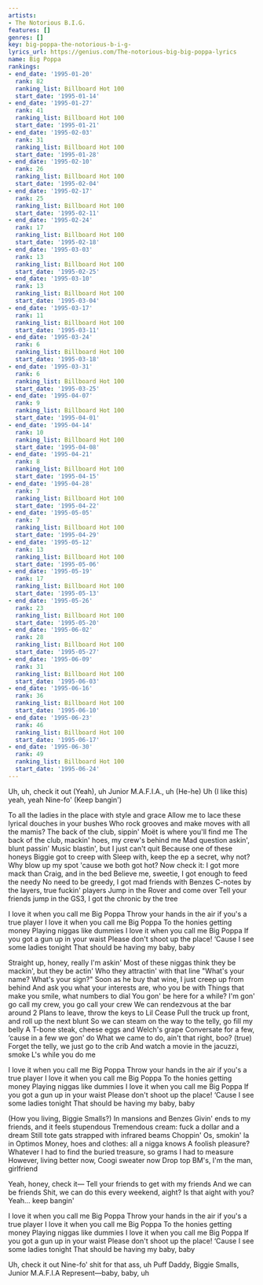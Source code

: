 ```yaml
---
artists:
- The Notorious B.I.G.
features: []
genres: []
key: big-poppa-the-notorious-b-i-g-
lyrics_url: https://genius.com/The-notorious-big-big-poppa-lyrics
name: Big Poppa
rankings:
- end_date: '1995-01-20'
  rank: 82
  ranking_list: Billboard Hot 100
  start_date: '1995-01-14'
- end_date: '1995-01-27'
  rank: 41
  ranking_list: Billboard Hot 100
  start_date: '1995-01-21'
- end_date: '1995-02-03'
  rank: 31
  ranking_list: Billboard Hot 100
  start_date: '1995-01-28'
- end_date: '1995-02-10'
  rank: 26
  ranking_list: Billboard Hot 100
  start_date: '1995-02-04'
- end_date: '1995-02-17'
  rank: 25
  ranking_list: Billboard Hot 100
  start_date: '1995-02-11'
- end_date: '1995-02-24'
  rank: 17
  ranking_list: Billboard Hot 100
  start_date: '1995-02-18'
- end_date: '1995-03-03'
  rank: 13
  ranking_list: Billboard Hot 100
  start_date: '1995-02-25'
- end_date: '1995-03-10'
  rank: 13
  ranking_list: Billboard Hot 100
  start_date: '1995-03-04'
- end_date: '1995-03-17'
  rank: 11
  ranking_list: Billboard Hot 100
  start_date: '1995-03-11'
- end_date: '1995-03-24'
  rank: 6
  ranking_list: Billboard Hot 100
  start_date: '1995-03-18'
- end_date: '1995-03-31'
  rank: 6
  ranking_list: Billboard Hot 100
  start_date: '1995-03-25'
- end_date: '1995-04-07'
  rank: 9
  ranking_list: Billboard Hot 100
  start_date: '1995-04-01'
- end_date: '1995-04-14'
  rank: 10
  ranking_list: Billboard Hot 100
  start_date: '1995-04-08'
- end_date: '1995-04-21'
  rank: 8
  ranking_list: Billboard Hot 100
  start_date: '1995-04-15'
- end_date: '1995-04-28'
  rank: 7
  ranking_list: Billboard Hot 100
  start_date: '1995-04-22'
- end_date: '1995-05-05'
  rank: 7
  ranking_list: Billboard Hot 100
  start_date: '1995-04-29'
- end_date: '1995-05-12'
  rank: 13
  ranking_list: Billboard Hot 100
  start_date: '1995-05-06'
- end_date: '1995-05-19'
  rank: 17
  ranking_list: Billboard Hot 100
  start_date: '1995-05-13'
- end_date: '1995-05-26'
  rank: 23
  ranking_list: Billboard Hot 100
  start_date: '1995-05-20'
- end_date: '1995-06-02'
  rank: 28
  ranking_list: Billboard Hot 100
  start_date: '1995-05-27'
- end_date: '1995-06-09'
  rank: 31
  ranking_list: Billboard Hot 100
  start_date: '1995-06-03'
- end_date: '1995-06-16'
  rank: 36
  ranking_list: Billboard Hot 100
  start_date: '1995-06-10'
- end_date: '1995-06-23'
  rank: 46
  ranking_list: Billboard Hot 100
  start_date: '1995-06-17'
- end_date: '1995-06-30'
  rank: 49
  ranking_list: Billboard Hot 100
  start_date: '1995-06-24'
---
```

Uh, uh, check it out (Yeah), uh
Junior M.A.F.I.A., uh (He-he)
Uh (I like this) yeah, yeah
Nine-fo' (Keep bangin')


To all the ladies in the place with style and grace
Allow me to lace these lyrical douches in your bushes
Who rock grooves and make moves with all the mamis?
The back of the club, sippin' Moët is where you'll find me
The back of the club, mackin' hoes, my crew's behind me
Mad question askin', blunt passin'
Music blastin', but I just can't quit
Because one of these honeys Biggie got to creep with
Sleep with, keep the ep a secret, why not?
Why blow up my spot 'cause we both got hot?
Now check it: I got more mack than Craig, and in the bed
Believe me, sweetie, I got enough to feed the needy
No need to be greedy, I got mad friends with Benzes
C-notes by the layers, true fuckin' players
Jump in the Rover and come over
Tell your friends jump in the GS3, I got the chronic by the tree


I love it when you call me Big Poppa
Throw your hands in the air if you's a true player
I love it when you call me Big Poppa
To the honies getting money
Playing niggas like dummies
I love it when you call me Big Poppa
If you got a gun up in your waist
Please don't shoot up the place!
‘Cause I see some ladies tonight
That should be having my baby, baby


Straight up, honey, really I'm askin'
Most of these niggas think they be mackin', but they be actin'
Who they attractin' with that line
"What's your name? What's your sign?"
Soon as he buy that wine, I just creep up from behind
And ask you what your interests are, who you be with
Things that make you smile, what numbers to dial
You gon' be here for a while?
I'm gon' go call my crew, you go call your crew
We can rendezvous at the bar around 2
Plans to leave, throw the keys to Lil Cease
Pull the truck up front, and roll up the next blunt
So we can steam on the way to the telly, go fill my belly
A T-bone steak, cheese eggs and Welch's grape
Conversate for a few, ‘cause in a few we gon' do
What we came to do, ain't that right, boo? (true)
Forget the telly, we just go to the crib
And watch a movie in the jacuzzi, smoke L's while you do me


I love it when you call me Big Poppa
Throw your hands in the air if you's a true player
I love it when you call me Big Poppa
To the honies getting money
Playing niggas like dummies
I love it when you call me Big Poppa
If you got a gun up in your waist
Please don't shoot up the place!
‘Cause I see some ladies tonight
That should be having my baby, baby


(How you living, Biggie Smalls?) In mansions and Benzes
Givin' ends to my friends, and it feels stupendous
Tremendous cream: fuck a dollar and a dream
Still tote gats strapped with infrared beams
Choppin' Os, smokin' la in Optimos
Money, hoes and clothes: all a nigga knows
A foolish pleasure? Whatever
I had to find the buried treasure, so grams I had to measure
However, living better now, Coogi sweater now
Drop top BM's, I'm the man, girlfriend


Yeah, honey, check it—
Tell your friends to get with my friends
And we can be friends
Shit, we can do this every weekend, aight?
Is that aight with you?
Yeah… keep bangin'


I love it when you call me Big Poppa
Throw your hands in the air if you's a true player
I love it when you call me Big Poppa
To the honies getting money
Playing niggas like dummies
I love it when you call me Big Poppa
If you got a gun up in your waist
Please don't shoot up the place!
‘Cause I see some ladies tonight
That should be having my baby, baby


Uh, check it out
Nine-fo' shit for that ass, uh
Puff Daddy, Biggie Smalls, Junior M.A.F.I.A
Represent—baby, baby, uh
